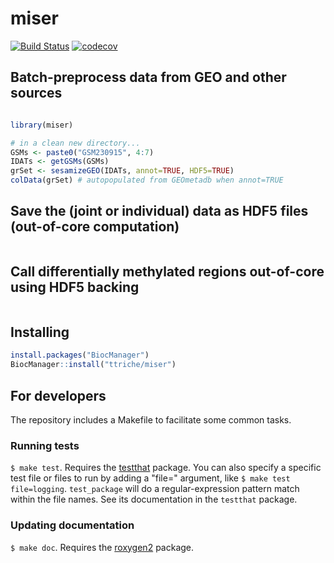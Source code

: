 # miser

[![Build Status](https://travis-ci.org/ttriche/miser.png?branch=master)](https://travis-ci.org/ttriche/miser)  [![codecov](https://codecov.io/gh/ttriche/miser/branch/master/graph/badge.svg)](https://codecov.io/gh/ttriche/miser)

## Batch-preprocess data from GEO and other sources

```r

library(miser)

# in a clean new directory...
GSMs <- paste0("GSM230915", 4:7)
IDATs <- getGSMs(GSMs) 
grSet <- sesamizeGEO(IDATs, annot=TRUE, HDF5=TRUE)
colData(grSet) # autopopulated from GEOmetadb when annot=TRUE
```

## Save the (joint or individual) data as HDF5 files (out-of-core computation)

```r

```

## Call differentially methylated regions out-of-core using HDF5 backing

```r

```

## Installing

```r
install.packages("BiocManager") 
BiocManager::install("ttriche/miser") 
```

## For developers

The repository includes a Makefile to facilitate some common tasks.

### Running tests

`$ make test`. Requires the [testthat](https://github.com/hadley/testthat) package. You can also specify a specific test file or files to run by adding a "file=" argument, like `$ make test file=logging`. `test_package` will do a regular-expression pattern match within the file names. See its documentation in the `testthat` package.

### Updating documentation

`$ make doc`. Requires the [roxygen2](https://github.com/klutometis/roxygen) package.
